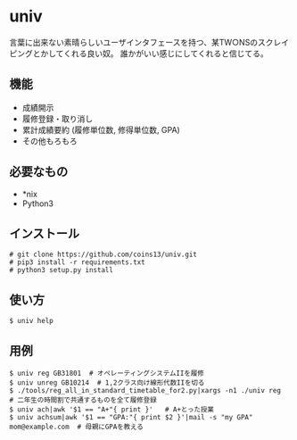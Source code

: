 univ
===
言葉に出来ない素晴らしいユーザインタフェースを持つ、某TW○NSのスクレイピングとかしてくれる良い奴。
誰かがいい感じにしてくれると信じてる。

機能
---
- 成績開示
- 履修登録・取り消し
- 累計成績要約 (履修単位数, 修得単位数, GPA)
- その他もろもろ

必要なもの
---------
- *nix
- Python3

インストール
-----------
```
# git clone https://github.com/coins13/univ.git
# pip3 install -r requirements.txt
# python3 setup.py install
```

使い方
-----
```
$ univ help
```

用例
-----
```
$ univ reg GB31801  # オペレーティングシステムIIを履修
$ univ unreg GB10214  # 1,2クラス向け線形代数IIを切る
$ ./tools/reg_all_in_standard_timetable_for2.py|xargs -n1 ./univ reg  # 二年生の時間割で共通するものを全て履修登録
$ univ ach|awk '$1 == "A+"{ print }'   # A+とった授業
$ univ achsum|awk '$1 == "GPA:"{ print $2 }'|mail -s "my GPA" mom@example.com  # 母親にGPAを教える
```
